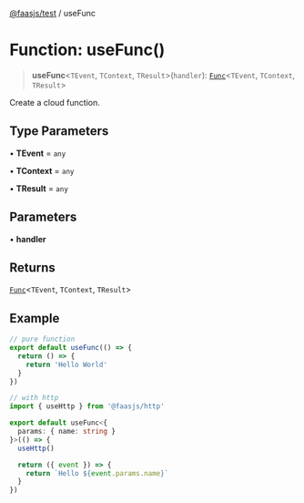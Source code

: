 [@faasjs/test](../README.md) / useFunc

# Function: useFunc()

> **useFunc**\<`TEvent`, `TContext`, `TResult`\>(`handler`): [`Func`](../classes/Func.md)\<`TEvent`, `TContext`, `TResult`\>

Create a cloud function.

## Type Parameters

• **TEvent** = `any`

• **TContext** = `any`

• **TResult** = `any`

## Parameters

• **handler**

## Returns

[`Func`](../classes/Func.md)\<`TEvent`, `TContext`, `TResult`\>

## Example

```ts
// pure function
export default useFunc(() => {
  return () => {
    return 'Hello World'
  }
})

// with http
import { useHttp } from '@faasjs/http'

export default useFunc<{
  params: { name: string }
}>(() => {
  useHttp()

  return ({ event }) => {
    return `Hello ${event.params.name}`
  }
})
```

